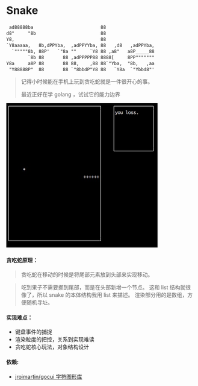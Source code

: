 # Snake

```shell
 ad88888ba                         88                   
d8"     "8b                        88                   
Y8,                                88                   
`Y8aaaaa,   8b,dPPYba,  ,adPPYYba, 88   ,d8   ,adPPYba, 
  `"""""8b, 88P'   `"8a ""     `Y8 88 ,a8"   a8P_____88 
        `8b 88       88 ,adPPPPP88 8888[     8PP""""""" 
Y8a     a8P 88       88 88,    ,88 88`"Yba,  "8b,   ,aa 
 "Y88888P"  88       88 `"8bbdP"Y8 88   `Y8a  `"Ybbd8"'                                                                                                     
```

> 记得小时候能在手机上玩到贪吃蛇就是一件很开心的事。
>
> 最近正好在学 golang ，试试它的能力边界

![截图](/res/1622453483818.jpg)

#### 贪吃蛇原理：
> 贪吃蛇在移动的时候是将尾部元素放到头部来实现移动。

> 吃到果子不需要挪到尾部，而是在头部新增一个节点。
> 这和 list 结构就很像了，所以 snake 的本体结构我用 list 来描述。
> 渲染部分用的是数组，方便随机寻址。

#### 实现难点：
* 键盘事件的捕捉
* 渲染粒度的把控，关系到实现难读
* 贪吃蛇核心玩法，对象结构设计

#### 依赖:
* [jroimartin/gocui 字符图形库](https://github.com/jroimartin/gocui)





